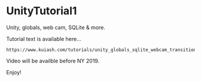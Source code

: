 # UnityTutorial1

Unity, globals, web cam, SQLite &amp; more.

Tutorial text is available here...

    https://www.kuiash.com/tutorials/unity_globals_sqlite_webcam_transition_from_qt_qml.pdf

Video will be availble before NY 2019.

Enjoy!

